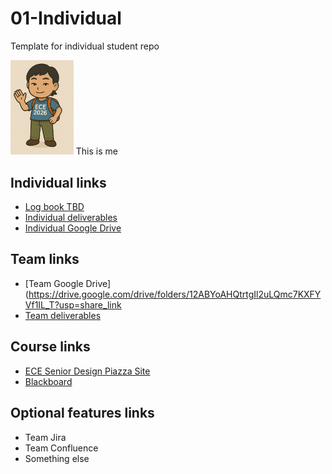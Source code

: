 # 01-Individual
Template for individual student repo

<p><img src="./images/thisisme.png" width="20%">
This is me
</p>

## Individual links
- [Log book TBD]()
- [Individual deliverables](./coursedocs/individual-deliverables.md)
- [Individual Google Drive](https://drive.google.com/drive/folders/12ABYoAHQtrtgIl2uLQmc7KXFYVf1IL_T?usp=share_link)

## Team links
- [Team Google Drive](https://drive.google.com/drive/folders/12ABYoAHQtrtgIl2uLQmc7KXFYVf1IL_T?usp=share_link
- [Team deliverables](/coursedocs/team-deliverables.md)

## Course links
- [ECE Senior Design Piazza Site](https://piazza.com/bu/fall2025/ec463/home)
- [Blackboard](http://learn.bu.edu/)

## Optional features links
- Team Jira
- Team Confluence
- Something else
